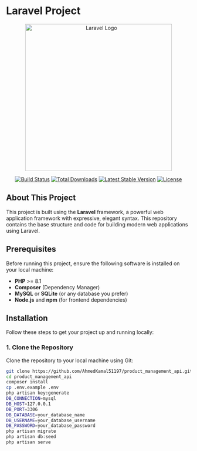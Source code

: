 # Laravel Project

<p align="center"><a href="https://laravel.com" target="_blank"><img src="https://raw.githubusercontent.com/laravel/art/master/logo-lockup/5%20SVG/2%20CMYK/1%20Full%20Color/laravel-logolockup-cmyk-red.svg" width="400" alt="Laravel Logo"></a></p>

<p align="center">
<a href="https://github.com/laravel/framework/actions"><img src="https://github.com/laravel/framework/workflows/tests/badge.svg" alt="Build Status"></a>
<a href="https://packagist.org/packages/laravel/framework"><img src="https://img.shields.io/packagist/dt/laravel/framework" alt="Total Downloads"></a>
<a href="https://packagist.org/packages/laravel/framework"><img src="https://img.shields.io/packagist/v/laravel/framework" alt="Latest Stable Version"></a>
<a href="https://packagist.org/packages/laravel/framework"><img src="https://img.shields.io/packagist/l/laravel/framework" alt="License"></a>
</p>

## About This Project

This project is built using the **Laravel** framework, a powerful web application framework with expressive, elegant syntax. This repository contains the base structure and code for building modern web applications using Laravel.

## Prerequisites

Before running this project, ensure the following software is installed on your local machine:

- **PHP** >= 8.1
- **Composer** (Dependency Manager)
- **MySQL** or **SQLite** (or any database you prefer)
- **Node.js** and **npm** (for frontend dependencies)

## Installation

Follow these steps to get your project up and running locally:

### 1. Clone the Repository

Clone the repository to your local machine using Git:

```bash
git clone https://github.com/AhmedKamal51197/product_management_api.git
cd product_management_api
composer install
cp .env.example .env
php artisan key:generate
DB_CONNECTION=mysql
DB_HOST=127.0.0.1
DB_PORT=3306
DB_DATABASE=your_database_name
DB_USERNAME=your_database_username
DB_PASSWORD=your_database_password
php artisan migrate
php artisan db:seed
php artisan serve

